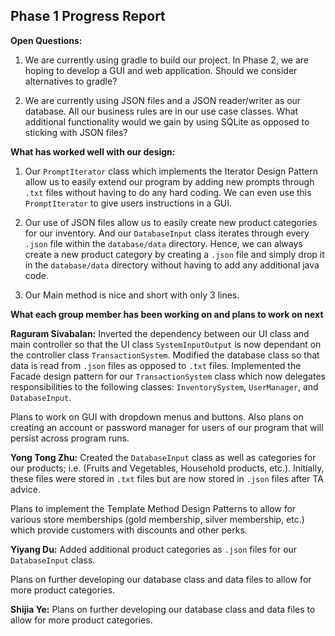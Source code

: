 ﻿## Phase 1 Progress Report

**Open Questions:**

1. We are currently using gradle to build our project. In Phase 2, we are hoping to develop a GUI and web application. Should we consider alternatives to gradle?

2. We are currently using JSON files and a JSON reader/writer as our database. All our business rules are in our use case classes. What additional functionality would we gain by using SQLite as opposed to sticking with JSON files? 

**What has worked well with our design:**

1. Our `PromptIterator` class which implements the Iterator Design Pattern allow us to easily extend our program by adding new prompts through `.txt` files without having to do any hard coding.  We can even use this `PromptIterator` to give users instructions in a GUI. 

2. Our use of JSON files allow us to easily create new product categories for our inventory. And our `DatabaseInput` class iterates through every `.json` file within the `database/data` directory. Hence, we can always create a new product category by creating  a `.json` file and simply drop it in the `database/data` directory without having to add any additional java code. 

3. Our Main method is nice and short with only 3 lines. 

**What each group member has been working on and plans to work on next**

**Raguram Sivabalan:** Inverted the dependency between our UI class and main controller so that the UI class `SystemInputOutput` is now dependant on the controller class `TransactionSystem`.  Modified the database class so that data is read from `.json` files as opposed to `.txt` files. Implemented the Facade design pattern for our `TransactionSystem` class which now delegates responsibilities to the following classes: `InventorySystem`, `UserManager`, and `DatabaseInput`. 

Plans to work on GUI with dropdown menus and buttons. Also plans on creating an account or password manager for users of our program that will persist across program runs. 

**Yong Tong Zhu:** Created the `DatabaseInput` class as well as categories for our products; i.e. (Fruits and Vegetables, Household products, etc.). Initially, these files were stored in `.txt` files but are now stored in `.json` files after TA advice. 

Plans to implement the Template Method Design Patterns to allow for various store memberships (gold membership, silver membership, etc.) which provide customers with discounts and other perks. 

**Yiyang Du:**  Added additional product categories as `.json` files for our `DatabaseInput` class. 

Plans on further developing our database class and data files to allow for more product categories. 

**Shijia Ye:**  Plans on further developing our database class and data files to allow for more product categories. 
